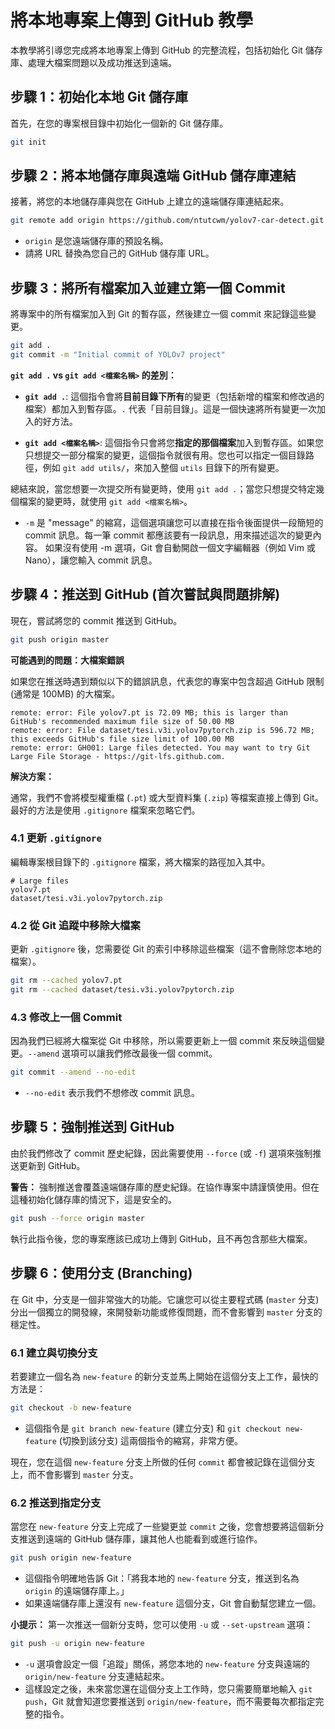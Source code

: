 # 將本地專案上傳到 GitHub 教學

本教學將引導您完成將本地專案上傳到 GitHub 的完整流程，包括初始化 Git 儲存庫、處理大檔案問題以及成功推送到遠端。

## 步驟 1：初始化本地 Git 儲存庫

首先，在您的專案根目錄中初始化一個新的 Git 儲存庫。

```bash
git init
```

## 步驟 2：將本地儲存庫與遠端 GitHub 儲存庫連結

接著，將您的本地儲存庫與您在 GitHub 上建立的遠端儲存庫連結起來。

```bash
git remote add origin https://github.com/ntutcwm/yolov7-car-detect.git
```
*   `origin` 是您遠端儲存庫的預設名稱。
*   請將 URL 替換為您自己的 GitHub 儲存庫 URL。

## 步驟 3：將所有檔案加入並建立第一個 Commit

將專案中的所有檔案加入到 Git 的暫存區，然後建立一個 commit 來記錄這些變更。

```bash
git add .
git commit -m "Initial commit of YOLOv7 project"
```

**`git add .` vs `git add <檔案名稱>` 的差別：**

*   **`git add .`**: 這個指令會將**目前目錄下所有**的變更（包括新增的檔案和修改過的檔案）都加入到暫存區。`.` 代表「目前目錄」。這是一個快速將所有變更一次加入的好方法。

*   **`git add <檔案名稱>`**: 這個指令只會將您**指定的那個檔案**加入到暫存區。如果您只想提交一部分檔案的變更，這個指令就很有用。您也可以指定一個目錄路徑，例如 `git add utils/`，來加入整個 `utils` 目錄下的所有變更。

總結來說，當您想要一次提交所有變更時，使用 `git add .`；當您只想提交特定幾個檔案的變更時，就使用 `git add <檔案名稱>`。

*   `-m` 是 "message" 的縮寫，這個選項讓您可以直接在指令後面提供一段簡短的 commit 訊息。每一筆 commit 都應該要有一段訊息，用來描述這次的變更內容。
如果沒有使用 -m 選項，Git 會自動開啟一個文字編輯器（例如 Vim 或 Nano），讓您輸入 commit 訊息。
## 步驟 4：推送到 GitHub (首次嘗試與問題排解)

現在，嘗試將您的 commit 推送到 GitHub。

```bash
git push origin master
```

**可能遇到的問題：大檔案錯誤**

如果您在推送時遇到類似以下的錯誤訊息，代表您的專案中包含超過 GitHub 限制 (通常是 100MB) 的大檔案。

```
remote: error: File yolov7.pt is 72.09 MB; this is larger than GitHub's recommended maximum file size of 50.00 MB
remote: error: File dataset/tesi.v3i.yolov7pytorch.zip is 596.72 MB; this exceeds GitHub's file size limit of 100.00 MB
remote: error: GH001: Large files detected. You may want to try Git Large File Storage - https://git-lfs.github.com.
```

**解決方案：**

通常，我們不會將模型權重檔 (`.pt`) 或大型資料集 (`.zip`) 等檔案直接上傳到 Git。最好的方法是使用 `.gitignore` 檔案來忽略它們。

### 4.1 更新 `.gitignore`

編輯專案根目錄下的 `.gitignore` 檔案，將大檔案的路徑加入其中。

```
# Large files
yolov7.pt
dataset/tesi.v3i.yolov7pytorch.zip
```

### 4.2 從 Git 追蹤中移除大檔案

更新 `.gitignore` 後，您需要從 Git 的索引中移除這些檔案（這不會刪除您本地的檔案）。

```bash
git rm --cached yolov7.pt
git rm --cached dataset/tesi.v3i.yolov7pytorch.zip
```

### 4.3 修改上一個 Commit

因為我們已經將大檔案從 Git 中移除，所以需要更新上一個 commit 來反映這個變更。`--amend` 選項可以讓我們修改最後一個 commit。

```bash
git commit --amend --no-edit
```
*   `--no-edit` 表示我們不想修改 commit 訊息。

## 步驟 5：強制推送到 GitHub

由於我們修改了 commit 歷史紀錄，因此需要使用 `--force` (或 `-f`) 選項來強制推送更新到 GitHub。

**警告：** 強制推送會覆蓋遠端儲存庫的歷史紀錄。在協作專案中請謹慎使用。但在這種初始化儲存庫的情況下，這是安全的。

```bash
git push --force origin master
```

執行此指令後，您的專案應該已成功上傳到 GitHub，且不再包含那些大檔案。

## 步驟 6：使用分支 (Branching)

在 Git 中，分支是一個非常強大的功能。它讓您可以從主要程式碼 (`master` 分支) 分出一個獨立的開發線，來開發新功能或修復問題，而不會影響到 `master` 分支的穩定性。

### 6.1 建立與切換分支

若要建立一個名為 `new-feature` 的新分支並馬上開始在這個分支上工作，最快的方法是：

```bash
git checkout -b new-feature
```
*   這個指令是 `git branch new-feature` (建立分支) 和 `git checkout new-feature` (切換到該分支) 這兩個指令的縮寫，非常方便。

現在，您在這個 `new-feature` 分支上所做的任何 `commit` 都會被記錄在這個分支上，而不會影響到 `master` 分支。

### 6.2 推送到指定分支

當您在 `new-feature` 分支上完成了一些變更並 `commit` 之後，您會想要將這個新分支推送到遠端的 GitHub 儲存庫，讓其他人也能看到或進行協作。

```bash
git push origin new-feature
```
*   這個指令明確地告訴 Git：「將我本地的 `new-feature` 分支，推送到名為 `origin` 的遠端儲存庫上。」
*   如果遠端儲存庫上還沒有 `new-feature` 這個分支，Git 會自動幫您建立一個。

**小提示：** 第一次推送一個新分支時，您可以使用 `-u` 或 `--set-upstream` 選項：

```bash
git push -u origin new-feature
```
*   `-u` 選項會設定一個「追蹤」關係，將您本地的 `new-feature` 分支與遠端的 `origin/new-feature` 分支連結起來。
*   這樣設定之後，未來當您還在這個分支上工作時，您只需要簡單地輸入 `git push`，Git 就會知道您要推送到 `origin/new-feature`，而不需要每次都指定完整的指令。